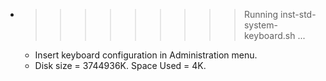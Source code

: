 * >>>>>>>>> Running inst-std-system-keyboard.sh ...
  * Insert keyboard configuration in Administration menu.
  * Disk size = 3744936K. Space Used = 4K.
